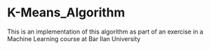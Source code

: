 # K-Means_Algorithm

This is an implementation of this algorithm as part of an exercise in a Machine Learning course at Bar Ilan University
